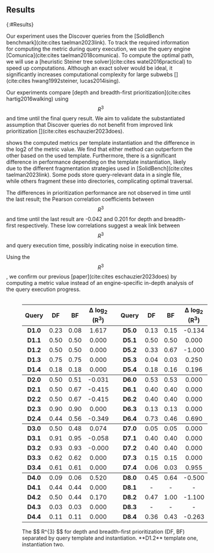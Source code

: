## Results
{:#Results}

Our experiment uses the Discover queries from the [SolidBench benchmark](cite:cites taelman2023link).
To track the required information for computing the metric during query execution, we use the query engine [Comunica](cite:cites taelman2018comunica).
To compute the optimal path, we will use a [heuristic Steiner tree solver](cite:cites watel2016practical) to speed up computations. 
Although an exact solver would be ideal, it significantly increases computational complexity for large subwebs [](cite:cites hwang1992steiner, lucas2014ising).

Our experiments compare [depth and breadth-first prioritization](cite:cites hartig2016walking) using $$ R^{3} $$ and time until the final query result.
We aim to validate the substantiated assumption that Discover queries do not benefit from improved link prioritization [](cite:cites eschauzier2023does).

[](#metric-results) shows the computed metrics per template instantiation and the difference in the log2 of the metric value. 
We find that either method can outperform the other based on the used template.
Furthermore, there is a significant difference in performance depending on the template instantiation, likely due to the different fragmentation strategies used in [SolidBench](cite:cites taelman2023link).
Some pods store query-relevant data in a single file, while others fragment these into directories, complicating optimal traversal.

The differences in prioritization performance are not observed in time until the last result; the Pearson correlation coefficients between $$ R^{3} $$ and time until the last result are -0.042 and 0.201 for depth and breadth-first respectively. 
These low correlations suggest a weak link between $$ R^{3} $$ and query execution time, possibly indicating noise in execution time.

Using the $$ R^{3} $$, we confirm our previous [paper](cite:cites eschauzier2023does) by computing a metric value instead of an engine-specific in-depth analysis of the query execution progress.

<style>
table thead {
  border-bottom: 1px solid;
}

th,
td {
text-align:center;
}
tbody, th {
text-align:center; 
}

@media print {
    @page {
      margin: 2.5cm;   
    }
    div.row > div {
      display: inline-block;  
      border: solid 1px #ccc;
      margin: 0.2cm;
    }
    div.row {
      display: block;
    }
    tbody, th {
        text-align:center; 
    }

}


.table {
    display: table;
    border-spacing: 2px;
}
.row {
    display: table-row;
}
.row > div {
    display: table-cell;
    border: solid 1px #ccc;
    padding: 2px;
}
caption {
    caption-side: bottom;
}
</style>

<figure id="metric-results" class="table" markdown="1">

<table>
  <thead>
    <tr style="text-align: right;">
      <th>Query</th>
      <th>DF</th>
      <th>BF</th>
      <th>&Delta; log<sub>2</sub> (R<sup>3</sup>)</th>
    <th></th>
      <th>Query</th>
      <th>DF</th>
      <th>BF</th>
      <th>&Delta; log<sub>2</sub> (R<sup>3</sup>)</th>
    </tr>
  </thead>
  <tbody>
    <tr>
      <td> <b>D1.0</b> </td>
      <td>0.23</td>
      <td>0.08</td>
      <td>1.617</td>
      <td></td>
      <td> <b>D5.0</b> </td>
      <td>0.13</td>
      <td>0.15</td>
      <td>-0.134</td>
    </tr>
    <tr>
      <td> <b>D1.1</b> </td>
      <td>0.50</td>
      <td>0.50</td>
      <td>0.000</td>
      <td> </td>
      <td> <b>D5.1</b> </td>
      <td>0.50</td>
      <td>0.50</td>
      <td>0.000</td>
    </tr>
    <tr>
      <td> <b>D1.2</b> </td>
      <td>0.50</td>
      <td>0.50</td>
      <td>0.000</td>
      <td> </td>
      <td> <b>D5.2</b> </td>
      <td>0.33</td>
      <td>0.67</td>
      <td>-1.000</td>
    </tr>
    <tr>
      <td > <b>D1.3</b> </td>
      <td>0.75</td>
      <td>0.75</td>
      <td>0.000</td>
      <td> </td>
      <td> <b>D5.3</b> </td>
      <td>0.04</td>
      <td>0.03</td>
      <td>0.250</td>
    </tr>
    <tr>
      <td > <b>D1.4</b> </td>
      <td>0.18</td>
      <td>0.18</td>
      <td>0.000</td>
      <td> </td>
      <td> <b>D5.4</b> </td>
      <td>0.18</td>
      <td>0.16</td>
      <td>0.196</td>
    </tr>
    <tr style="border-top: 1px solid !important">
      <td > <b>D2.0</b> </td>
      <td>0.50</td>
      <td>0.51</td>
      <td>-0.031</td>
      <td> </td>
      <td> <b>D6.0</b> </td>
      <td>0.53</td>
      <td>0.53</td>
      <td>0.000</td>
    </tr>
    <tr>
      <td > <b>D2.1</b> </td>
      <td>0.50</td>
      <td>0.67</td>
      <td>-0.415</td>
      <td> </td>
      <td> <b>D6.1</b> </td>
      <td>0.40</td>
      <td>0.40</td>
      <td>0.000</td>
    </tr>
    <tr>
      <td > <b>D2.2</b> </td>
      <td>0.50</td>
      <td>0.67</td>
      <td>-0.415</td>
      <td> </td>
      <td> <b>D6.2</b> </td>
      <td>0.40</td>
      <td>0.40</td>
      <td>0.000</td>
    </tr>
    <tr>
      <td > <b>D2.3</b> </td>
      <td>0.90</td>
      <td>0.90</td>
      <td>0.000</td>
      <td> </td>
      <td> <b>D6.3</b> </td>
      <td>0.13</td>
      <td>0.13</td>
      <td>0.000</td>
    </tr>
    <tr>
      <td > <b>D2.4</b> </td>
      <td>0.44</td>
      <td>0.56</td>
      <td>-0.349</td>
      <td> </td>
      <td> <b>D6.4</b> </td>
      <td>0.73</td>
      <td>0.46</td>
      <td>0.690</td>
    </tr>
        <tr>
    </tr>
    <tr style="border-top: 1px solid">
      <td > <b>D3.0</b> </td>
      <td>0.50</td>
      <td>0.48</td>
      <td>0.074</td>
      <td> </td>
      <td> <b>D7.0</b> </td>
      <td>0.05</td>
      <td>0.05</td>
      <td>0.000</td>
    </tr>
    <tr>
      <td > <b>D3.1</b> </td>
      <td>0.91</td>
      <td>0.95</td>
      <td>-0.058</td>
      <td> </td>
      <td> <b>D7.1</b> </td>
      <td>0.40</td>
      <td>0.40</td>
      <td>0.000</td>
    </tr>
    <tr>
      <td > <b>D3.2</b> </td>
      <td>0.93</td>
      <td>0.93</td>
      <td>-0.000</td>
      <td> </td>
      <td> <b>D7.2</b> </td>
      <td>0.40</td>
      <td>0.40</td>
      <td>0.000</td>
    </tr>
    <tr>
      <td > <b>D3.3</b> </td>
      <td>0.62</td>
      <td>0.62</td>
      <td>0.000</td>
      <td> </td>
      <td> <b>D7.3</b> </td>
      <td>0.15</td>
      <td>0.15</td>
      <td>0.000</td>
    </tr>
    <tr>
      <td > <b>D3.4</b> </td>
      <td>0.61</td>
      <td>0.61</td>
      <td>0.000</td>
      <td> </td>
      <td> <b>D7.4</b> </td>
      <td>0.06</td>
      <td>0.03</td>
      <td>0.955</td>
    </tr>
    <tr style="border-top: 1px solid">
      <td > <b>D4.0</b> </td>
      <td>0.09</td>
      <td>0.06</td>
      <td>0.520</td>
      <td> </td>
      <td> <b>D8.0</b> </td>
      <td>0.45</td>
      <td>0.64</td>
      <td>-0.500</td>
    </tr>
    <tr>
      <td > <b>D4.1</b> </td>
      <td>0.44</td>
      <td>0.44</td>
      <td>0.000</td>
      <td> </td>
      <td> <b>D8.1</b> </td>
      <td>-</td>
      <td>-</td>
      <td>-</td>
    </tr>
    <tr>
      <td > <b>D4.2</b> </td>
      <td>0.50</td>
      <td>0.44</td>
      <td>0.170</td>
      <td> </td>
      <td> <b>D8.2</b> </td>
      <td>0.47</td>
      <td>1.00</td>
      <td>-1.100</td>
    </tr>
    <tr>
      <td > <b>D4.3</b> </td>
      <td>0.03</td>
      <td>0.03</td>
      <td>0.000</td>
      <td> </td>
      <td> <b>D8.3</b> </td>
      <td>-</td>
      <td>-</td>
      <td>-</td>
    </tr>
    <tr>
      <td > <b>D4.4</b> </td>
      <td>0.11</td>
      <td>0.11</td>
      <td>0.000</td>
      <td> </td>
      <td> <b>D8.4</b> </td>
      <td>0.36</td>
      <td>0.43</td>
      <td>-0.263</td>
    </tr>
  </tbody>
</table>

<figcaption markdown="block">
The $$ R^{3} $$ for depth and breadth-first prioritization (DF, BF) separated by query template and instantiation. **D1.2** template one, instantiation two.
</figcaption>

</figure>
